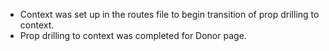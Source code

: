 - Context was set up in the routes file to begin transition of prop drilling to context.
- Prop drilling to context was completed for Donor page.